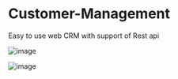 # Customer-Management
Easy to use web CRM with support of Rest api

![image](https://user-images.githubusercontent.com/32014951/197821350-7b366b89-6914-4363-aaaf-8b3980b1b884.png)

![image](https://user-images.githubusercontent.com/32014951/198147864-1488dfcb-1be2-4095-bd61-b4a26be6fe15.png)
